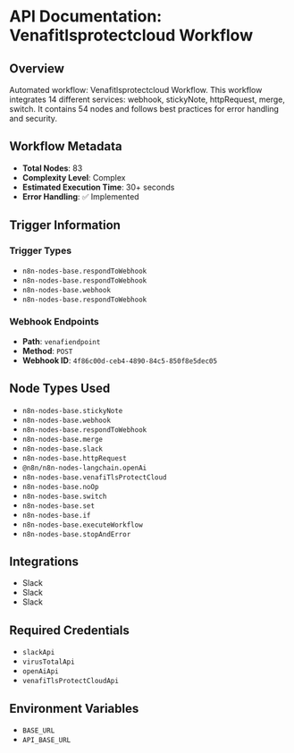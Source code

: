 # API Documentation: Venafitlsprotectcloud Workflow

## Overview
Automated workflow: Venafitlsprotectcloud Workflow. This workflow integrates 14 different services: webhook, stickyNote, httpRequest, merge, switch. It contains 54 nodes and follows best practices for error handling and security.

## Workflow Metadata
- **Total Nodes**: 83
- **Complexity Level**: Complex
- **Estimated Execution Time**: 30+ seconds
- **Error Handling**: ✅ Implemented

## Trigger Information
### Trigger Types
- `n8n-nodes-base.respondToWebhook`
- `n8n-nodes-base.respondToWebhook`
- `n8n-nodes-base.webhook`
- `n8n-nodes-base.respondToWebhook`

### Webhook Endpoints
- **Path**: `venafiendpoint`
- **Method**: `POST`
- **Webhook ID**: `4f86c00d-ceb4-4890-84c5-850f8e5dec05`


## Node Types Used
- `n8n-nodes-base.stickyNote`
- `n8n-nodes-base.webhook`
- `n8n-nodes-base.respondToWebhook`
- `n8n-nodes-base.merge`
- `n8n-nodes-base.slack`
- `n8n-nodes-base.httpRequest`
- `@n8n/n8n-nodes-langchain.openAi`
- `n8n-nodes-base.venafiTlsProtectCloud`
- `n8n-nodes-base.noOp`
- `n8n-nodes-base.switch`
- `n8n-nodes-base.set`
- `n8n-nodes-base.if`
- `n8n-nodes-base.executeWorkflow`
- `n8n-nodes-base.stopAndError`

## Integrations
- Slack
- Slack
- Slack

## Required Credentials
- `slackApi`
- `virusTotalApi`
- `openAiApi`
- `venafiTlsProtectCloudApi`

## Environment Variables
- `BASE_URL`
- `API_BASE_URL`
